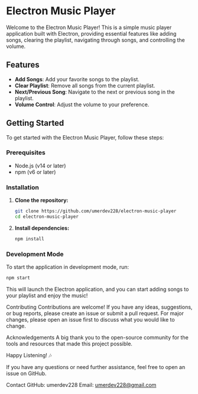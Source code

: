 # Electron Music Player

Welcome to the Electron Music Player! This is a simple music player application built with Electron, providing essential features like adding songs, clearing the playlist, navigating through songs, and controlling the volume.

## Features

- **Add Songs**: Add your favorite songs to the playlist.
- **Clear Playlist**: Remove all songs from the current playlist.
- **Next/Previous Song**: Navigate to the next or previous song in the playlist.
- **Volume Control**: Adjust the volume to your preference.

## Getting Started

To get started with the Electron Music Player, follow these steps:

### Prerequisites

- Node.js (v14 or later)
- npm (v6 or later)

### Installation

1. **Clone the repository:**

    ```sh
    git clone https://github.com/umerdev228/electron-music-player
    cd electron-music-player
    ```

2. **Install dependencies:**

    ```sh
    npm install
    ```

### Development Mode

To start the application in development mode, run:

```sh
npm start
```

This will launch the Electron application, and you can start adding songs to your playlist and enjoy the music!

Contributing
Contributions are welcome! If you have any ideas, suggestions, or bug reports, please create an issue or submit a pull request. For major changes, please open an issue first to discuss what you would like to change.


Acknowledgements
A big thank you to the open-source community for the tools and resources that made this project possible.

Happy Listening! 🎶

If you have any questions or need further assistance, feel free to open an issue on GitHub.

Contact
GitHub: umerdev228
Email: umerdev228@gmail.com